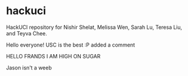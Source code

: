 # hackuci
HackUCI repository for Nishir Shelat, Melissa Wen, Sarah Lu, Teresa Liu, and Teyva Chee.

Hello everyone! USC is the best :P
added a comment

HELLO FRANDS I AM HIGH ON SUGAR

Jason isn't a weeb
